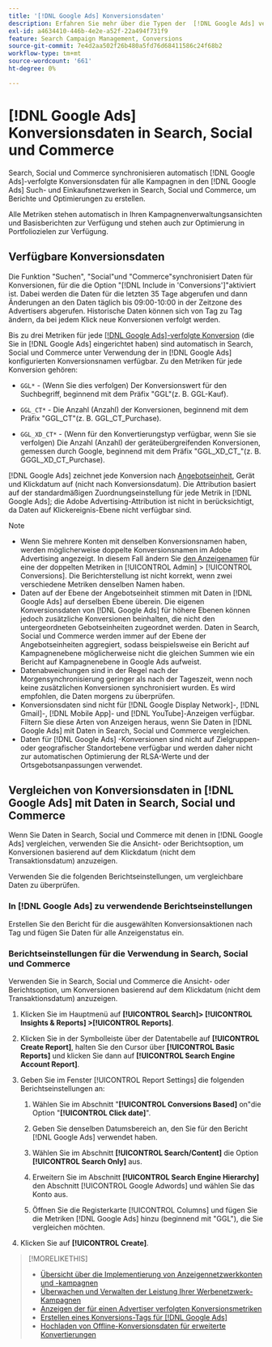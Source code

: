 ```yaml
---
title: '[!DNL Google Ads] Konversionsdaten'
description: Erfahren Sie mehr über die Typen der  [!DNL Google Ads] verfolgten Konversionsdaten, die in Search, Social und Commerce verfügbar sind.
exl-id: a4634410-446b-4e2e-a52f-22a494f731f9
feature: Search Campaign Management, Conversions
source-git-commit: 7e4d2aa502f26b480a5fd76d68411586c24f68b2
workflow-type: tm+mt
source-wordcount: '661'
ht-degree: 0%

---
```


# [!DNL Google Ads] Konversionsdaten in Search, Social und Commerce

Search, Social und Commerce synchronisieren automatisch [!DNL Google Ads]-verfolgte Konversionsdaten für alle Kampagnen in den [!DNL Google Ads] Such- und Einkaufsnetzwerken in Search, Social und Commerce, um Berichte und Optimierungen zu erstellen.

Alle Metriken stehen automatisch in Ihren Kampagnenverwaltungsansichten und Basisberichten zur Verfügung und stehen auch zur Optimierung in Portfoliozielen zur Verfügung.

## Verfügbare Konversionsdaten

Die Funktion &quot;Suchen&quot;, &quot;Social&quot;und &quot;Commerce&quot;synchronisiert Daten für Konversionen, für die die Option &quot;[!DNL Include in 'Conversions']&quot;aktiviert ist. Dabei werden die Daten für die letzten 35 Tage abgerufen und dann Änderungen an den Daten täglich bis 09:00-10:00 in der Zeitzone des Advertisers abgerufen. Historische Daten können sich von Tag zu Tag ändern, da bei jedem Klick neue Konversionen verfolgt werden.

Bis zu drei Metriken für jede [[!DNL Google Ads]-verfolgte Konversion](https://support.google.com/google-ads/answer/4677036) (die Sie in [!DNL Google Ads] eingerichtet haben) sind automatisch in Search, Social und Commerce unter Verwendung der in [!DNL Google Ads] konfigurierten Konversionsnamen verfügbar. Zu den Metriken für jede Konversion gehören:

<!--

* `<conversion-name>` &mdash; (When you track it) The conversion value for the keyword, beginning with the "GGL" prefix (such as GGL Purchase).

`CT_<conversion-name>` &mdash; The number (count) of conversions, beginning with the "GGL_CT" prefix (such as GGL_CT_Purchase).

* `XD_<conversion-name>` &mdash; (When available for the conversion type, when you track them) The number (count) of cross-device conversions, as measured by Google, beginning with the "GGL_XD_CT_" prefix (such as GGL_XD_CT_Purchase).

-->

* `GGL*` - (Wenn Sie dies verfolgen) Der Konversionswert für den Suchbegriff, beginnend mit dem Präfix &quot;GGL&quot;(z. B. GGL-Kauf).

* `GGL_CT*` - Die Anzahl (Anzahl) der Konversionen, beginnend mit dem Präfix &quot;GGL_CT&quot;(z. B. GGL_CT_Purchase).

* `GGL_XD_CT*` - (Wenn für den Konvertierungstyp verfügbar, wenn Sie sie verfolgen) Die Anzahl (Anzahl) der geräteübergreifenden Konversionen, gemessen durch Google, beginnend mit dem Präfix &quot;GGL_XD_CT_&quot;(z. B. GGGL_XD_CT_Purchase).

[!DNL Google Ads] zeichnet jede Konversion nach [Angebotseinheit](/help/search-social-commerce/glossary.md#a-b), Gerät und Klickdatum auf (nicht nach Konversionsdatum). Die Attribution basiert auf der standardmäßigen Zuordnungseinstellung für jede Metrik in [!DNL Google Ads]; die Adobe Advertising-Attribution ist nicht in berücksichtigt, da Daten auf Klickereignis-Ebene nicht verfügbar sind.

>[!NOTE]
>
>* Wenn Sie mehrere Konten mit denselben Konversionsnamen haben, werden möglicherweise doppelte Konversionsnamen im Adobe Advertising angezeigt. In diesem Fall ändern Sie [ den Anzeigenamen](/help/search-social-commerce/admin/conversion-metrics/conversion-metric-edit-display-name.md) für eine der doppelten Metriken in [!UICONTROL Admin] > [!UICONTROL Conversions]. Die Berichterstellung ist nicht korrekt, wenn zwei verschiedene Metriken denselben Namen haben.
>* Daten auf der Ebene der Angebotseinheit stimmen mit Daten in [!DNL Google Ads] auf derselben Ebene überein. Die eigenen Konversionsdaten von [!DNL Google Ads] für höhere Ebenen können jedoch zusätzliche Konversionen beinhalten, die nicht den untergeordneten Gebotseinheiten zugeordnet werden. Daten in Search, Social und Commerce werden immer auf der Ebene der Angebotseinheiten aggregiert, sodass beispielsweise ein Bericht auf Kampagnenebene möglicherweise nicht die gleichen Summen wie ein Bericht auf Kampagnenebene in Google Ads aufweist.
>* Datenabweichungen sind in der Regel nach der Morgensynchronisierung geringer als nach der Tageszeit, wenn noch keine zusätzlichen Konversionen synchronisiert wurden. Es wird empfohlen, die Daten morgens zu überprüfen.
>* Konversionsdaten sind nicht für [!DNL Google Display Network]-, [!DNL Gmail]-, [!DNL Mobile App]- und [!DNL YouTube]-Anzeigen verfügbar. Filtern Sie diese Arten von Anzeigen heraus, wenn Sie Daten in [!DNL Google Ads] mit Daten in Search, Social und Commerce vergleichen.
>* Daten für [!DNL Google Ads] -Konversionen sind nicht auf Zielgruppen- oder geografischer Standortebene verfügbar und werden daher nicht zur automatischen Optimierung der RLSA-Werte und der Ortsgebotsanpassungen verwendet.

## Vergleichen von Konversionsdaten in [!DNL Google Ads] mit Daten in Search, Social und Commerce

Wenn Sie Daten in Search, Social und Commerce mit denen in [!DNL Google Ads] vergleichen, verwenden Sie die Ansicht- oder Berichtsoption, um Konversionen basierend auf dem Klickdatum (nicht dem Transaktionsdatum) anzuzeigen.

Verwenden Sie die folgenden Berichtseinstellungen, um vergleichbare Daten zu überprüfen.

### In [!DNL Google Ads] zu verwendende Berichtseinstellungen

Erstellen Sie den Bericht für die ausgewählten Konversionsaktionen nach Tag und fügen Sie Daten für alle Anzeigenstatus ein.

<!-- 

1. In the main toolbar, select **[!DNL Reports] > [!DNL Report]**.

1. Select **[!DNL + Custom] > [!DNL Table]**.

1. From the left pane, specify the rows and columns in the report:
   
   1. Search for the **[!DNL Day]** field and it drag to the [!DNL Row] section.

   1. Search for the **[!DNL All conv].** field and it drag to the [!DNL Column] section.

   1. Search for the **[!DNL Conversion action]** field and it drag to the [!DNL Column] section.

1. In the report settings toolbar, select **[!DNL Filter] > [!DNL Ad status]**, and then select all boxes.

1. In the report settings toolbar, select **[!DNL Download] > [!DNL Excel .csv]**.

-->

### Berichtseinstellungen für die Verwendung in Search, Social und Commerce

Verwenden Sie in Search, Social und Commerce die Ansicht- oder Berichtsoption, um Konversionen basierend auf dem Klickdatum (nicht dem Transaktionsdatum) anzuzeigen.

1. Klicken Sie im Hauptmenü auf **[!UICONTROL Search]> [!UICONTROL Insights & Reports] >[!UICONTROL Reports]**.

1. Klicken Sie in der Symbolleiste über der Datentabelle auf **[!UICONTROL Create Report]**, halten Sie den Cursor über **[!UICONTROL Basic Reports]** und klicken Sie dann auf **[!UICONTROL Search Engine Account Report]**.

1. Geben Sie im Fenster [!UICONTROL Report Settings] die folgenden Berichtseinstellungen an:

   1. Wählen Sie im Abschnitt &quot;**[!UICONTROL Conversions Based]** on&quot;die Option &quot;**[!UICONTROL Click date]**&quot;.

   1. Geben Sie denselben Datumsbereich an, den Sie für den Bericht [!DNL Google Ads] verwendet haben.

   1. Wählen Sie im Abschnitt **[!UICONTROL Search/Content]** die Option **[!UICONTROL Search Only]** aus.

   1. Erweitern Sie im Abschnitt **[!UICONTROL Search Engine Hierarchy]** den Abschnitt [!UICONTROL Google Adwords] und wählen Sie das Konto aus.

   1. Öffnen Sie die Registerkarte [!UICONTROL Columns] und fügen Sie die Metriken [!DNL Google Ads] hinzu (beginnend mit &quot;GGL&quot;), die Sie vergleichen möchten.

1. Klicken Sie auf **[!UICONTROL Create]**.

>[!MORELIKETHIS]
>
>* [Übersicht über die Implementierung von Anzeigennetzwerkkonten und -kampagnen](campaign-implemention-overview.md)
>* [Überwachen und Verwalten der Leistung Ihrer Werbenetzwerk-Kampagnen](monitor-performance-campaigns.md)
>* [Anzeigen der für einen Advertiser verfolgten Konversionsmetriken](/help/search-social-commerce/admin/conversion-metrics/conversion-metric-view-tracked.md)
>* [Erstellen eines Konversions-Tags für  [!DNL Google Ads]](/help/search-social-commerce/admin/conversion-metrics/conversion-tag-google.md)
>* [Hochladen von Offline-Konversionsdaten für erweiterte Konvertierungen](/help/search-social-commerce/admin/conversion-metrics/upload-data-offline-conversions.md)
